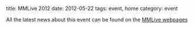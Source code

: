title: MMLive 2012
date: 2012-05-22 
tags: event, home
category: event

All the latest news about this event can be found on the [MMLive webpages](http://www.micromanu.com/x/mm-live/mmlive.html)